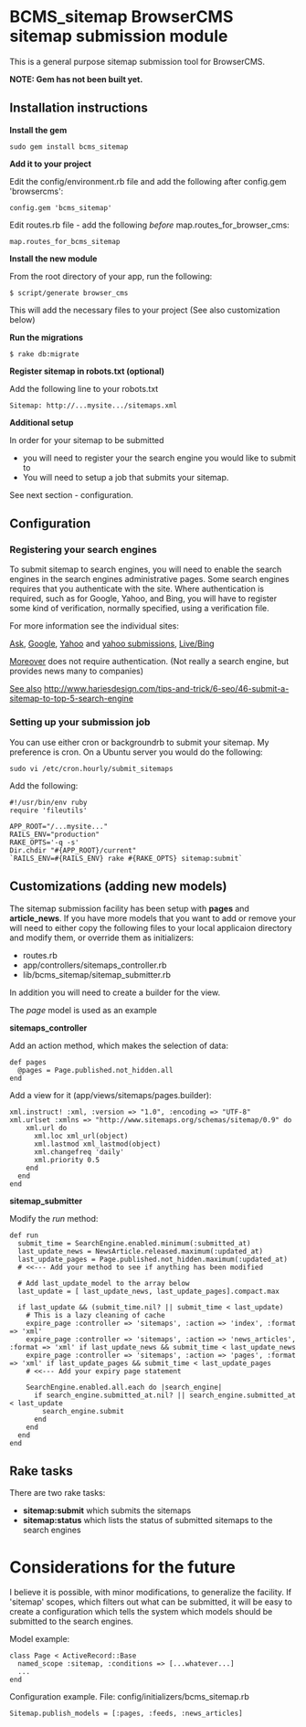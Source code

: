 # BCMS\_sitemap BrowserCMS sitemap submission module

This is a general purpose sitemap submission tool for BrowserCMS.

**NOTE: Gem has not been built yet.**

## Installation instructions

**Install the gem**

    sudo gem install bcms_sitemap

**Add it to your project**

Edit the config/environment.rb file and add the following after config.gem 'browsercms':

    config.gem 'bcms_sitemap'

Edit routes.rb file - add the following *before* map.routes\_for\_browser\_cms:

    map.routes_for_bcms_sitemap
  
**Install the new module**

From the root directory of your app, run the following:
  
    $ script/generate browser_cms
  
This will add the necessary files to your project (See also customization below)

**Run the migrations**

    $ rake db:migrate
  
**Register sitemap in robots.txt (optional)**  

Add the following line to your robots.txt

    Sitemap: http://...mysite.../sitemaps.xml
  
**Additional setup**

In order for your sitemap to be submitted

* you will need to register your the search engine you would like to submit to
* You will need to setup a job that submits your sitemap.

See next section - configuration.


## Configuration

### Registering your search engines

To submit sitemap to search engines, you will need to enable the search engines in the search engines administrative pages.
Some search engines requires that you authenticate with the site. 
Where authentication is required, such as for Google, Yahoo, and Bing, you will have to register some kind of verification, 
normally specified, using a verification file.

For more information see the individual sites:

[Ask](http://about.ask.com/en/docs/about/webmasters.shtml),
[Google](http://www.google.com/support/webmasters/bin/answer.py?hl=en&answer=156184),
[Yahoo](http://help.yahoo.com/l/us/yahoo/smallbusiness/store/promote/sitemap/sitemap-16.html) and [yahoo submissions](https://siteexplorer.search.yahoo.com/submit),
[Live/Bing](http://www.bing.com/webmaster)

[Moreover](http://moreover.com) does not require authentication. (Not really a search engine, but provides news many to companies)
  
[See also](http://www.hariesdesign.com/tips-and-trick/6-seo/46-submit-a-sitemap-to-top-5-search-engine) http://www.hariesdesign.com/tips-and-trick/6-seo/46-submit-a-sitemap-to-top-5-search-engine
  
### Setting up your submission job
You can use either cron or backgroundrb to submit your sitemap. My preference is cron.
On a Ubuntu server you would do the following:

    sudo vi /etc/cron.hourly/submit_sitemaps

Add the following:

    #!/usr/bin/env ruby
    require 'fileutils'
    
    APP_ROOT="/...mysite..."
    RAILS_ENV="production"
    RAKE_OPTS='-q -s'
    Dir.chdir "#{APP_ROOT}/current"
    `RAILS_ENV=#{RAILS_ENV} rake #{RAKE_OPTS} sitemap:submit`

## Customizations (adding new models)

The sitemap submission facility has been setup with **pages** and **article\_news**. If you have more models that you want to add 
or remove your will need to either copy the following files to your local applicaion directory and modify them, or override them
as initializers:

* routes.rb
* app/controllers/sitemaps\_controller.rb
* lib/bcms\_sitemap/sitemap\_submitter.rb

In addition you will need to create a builder for the view.

The _page_ model is used as an example

**sitemaps_controller**

Add an action method, which makes the selection of data:

    def pages
      @pages = Page.published.not_hidden.all
    end
    
Add a view for it (app/views/sitemaps/pages.builder):

    xml.instruct! :xml, :version => "1.0", :encoding => "UTF-8" 
    xml.urlset :xmlns => "http://www.sitemaps.org/schemas/sitemap/0.9" do
        xml.url do
          xml.loc xml_url(object)
          xml.lastmod xml_lastmod(object)
          xml.changefreq 'daily'
          xml.priority 0.5
        end
      end
    end
    
**sitemap\_submitter**

Modify the *run* method:

    def run
      submit_time = SearchEngine.enabled.minimum(:submitted_at)
      last_update_news = NewsArticle.released.maximum(:updated_at)
      last_update_pages = Page.published.not_hidden.maximum(:updated_at)
      # <<--- Add your method to see if anything has been modified 
      
      # Add last_update_model to the array below
      last_update = [ last_update_news, last_update_pages].compact.max
      
      if last_update && (submit_time.nil? || submit_time < last_update)
        # This is a lazy cleaning of cache
        expire_page :controller => 'sitemaps', :action => 'index', :format => 'xml'
        expire_page :controller => 'sitemaps', :action => 'news_articles', :format => 'xml' if last_update_news && submit_time < last_update_news
        expire_page :controller => 'sitemaps', :action => 'pages', :format => 'xml' if last_update_pages && submit_time < last_update_pages
        # <<--- Add your expiry page statement
        
        SearchEngine.enabled.all.each do |search_engine|
          if search_engine.submitted_at.nil? || search_engine.submitted_at < last_update
            search_engine.submit
          end
        end
      end
    end
    

## Rake tasks

There are two rake tasks:

* **sitemap:submit** which submits the sitemaps
* **sitemap:status** which lists the status of submitted sitemaps to the search engines


# Considerations for the future

I believe it is possible, with minor modifications, to generalize the facility. If 'sitemap' scopes, which filters out what can be submitted,
it will be easy to create a configuration which tells the system which models should be submitted to the search engines. 

Model example:

    class Page < ActiveRecord::Base
      named_scope :sitemap, :conditions => [...whatever...]
      ...
    end
    
    
Configuration example. File: config/initializers/bcms\_sitemap.rb

    Sitemap.publish_models = [:pages, :feeds, :news_articles]

